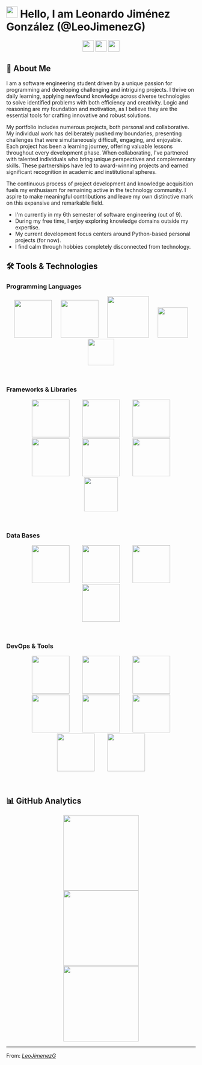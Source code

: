 # <img src="https://media.giphy.com/media/hvRJCLFzcasrR4ia7z/giphy.gif" width="30px"/> Hello, I am Leonardo Jiménez González (@LeoJimenezG) 

<div align="center">
  <img height="30em" src="https://visitor-badge.laobi.icu/badge?page_id=LeoJimenezG.LeoJimenezG">
  <img height="30em" src="https://img.shields.io/github/followers/LeoJimenezG?style=flat&color="green">
  <img height="30em" src="https://img.shields.io/github/stars/LeoJimenezG?style=flat&color=yellow">
</div>


## 🧠 About Me

I am a software engineering student driven by a unique passion for programming and developing challenging and intriguing projects. I thrive on daily learning, applying newfound knowledge across diverse technologies to solve identified problems with both efficiency and creativity. Logic and reasoning are my foundation and motivation, as I believe they are the essential tools for crafting innovative and robust solutions.

My portfolio includes numerous projects, both personal and collaborative. My individual work has deliberately pushed my boundaries, presenting challenges that were simultaneously difficult, engaging, and enjoyable. Each project has been a learning journey, offering valuable lessons throughout every development phase. When collaborating, I've partnered with talented individuals who bring unique perspectives and complementary skills. These partnerships have led to award-winning projects and earned significant recognition in academic and institutional spheres.

The continuous process of project development and knowledge acquisition fuels my enthusiasm for remaining active in the technology community. I aspire to make meaningful contributions and leave my own distinctive mark on this expansive and remarkable field.


- I'm currently in my 6th semester of software engineering (out of 9).
- During my free time, I enjoy exploring knowledge domains outside my expertise.
- My current development focus centers around Python-based personal projects (for now).
- I find calm through hobbies completely disconnected from technology.

## 🛠️ Tools & Technologies
<!--  <img height="100em" src="" hspace="15"> -->

### Programming Languages
<p align="center">
  <img height="100em" src="https://www.vectorlogo.zone/logos/python/python-horizontal.svg" hspace="10">
  <img height="100em" src="https://www.vectorlogo.zone/logos/java/java-ar21.svg" hspace="10">
  <img height="110em" src="https://www.vectorlogo.zone/logos/javascript/javascript-ar21.svg" hspace="10">
  <!--<img height="100em" src="https://www.vectorlogo.zone/logos/golang/golang-ar21.svg" hspace="10">-->
  <!--<img height="90em" src="https://www.vectorlogo.zone/logos/lua/lua-official.svg" hspace="50">-->
  <!--<img height="90em" src="https://upload.wikimedia.org/wikipedia/commons/1/18/C_Programming_Language.svg" hspace="50">-->
  <img height="80em" src="https://upload.wikimedia.org/wikipedia/commons/1/18/ISO_C%2B%2B_Logo.svg" hspace="10">
  <img height="70em" src="https://www.vectorlogo.zone/logos/r-project/r-project-official.svg" hspace="10">
</p>

<br />

### Frameworks & Libraries
<p align="center">
  <img height="100em" src="https://www.vectorlogo.zone/logos/palletsprojects_flask/palletsprojects_flask-ar21~v2.svg" hspace="15">
  <img height="100em" src="https://www.vectorlogo.zone/logos/numpy/numpy-ar21.svg" hspace="15">
  <img height="100em" src="https://www.vectorlogo.zone/logos/springio/springio-ar21.svg" hspace="15">
  <img height="100em" src="https://upload.wikimedia.org/wikipedia/commons/e/ed/Pandas_logo.svg" hspace="15">
  <img height="100em" src="https://www.vectorlogo.zone/logos/laravel/laravel-ar21.svg" hspace="15">
  <img height="100em" src="https://miro.medium.com/v2/resize:fit:1358/1*wEAtpMCNxjcW_9VZyGafdg.png" hspace="15">
  <img height="90em" src="https://www.svgrepo.com/show/354321/selenium.svg" hspace="15">
</p>

<br />

### Data Bases
<p align="center">
  <img height="100em" src="https://www.vectorlogo.zone/logos/mysql/mysql-official.svg" hspace="15">
  <img height="100em" src="https://www.vectorlogo.zone/logos/postgresql/postgresql-ar21.svg" hspace="15">
  <img height="100em" src="https://www.vectorlogo.zone/logos/sqlite/sqlite-ar21.svg" hspace="15">
  <img height="100em" src="https://www.vectorlogo.zone/logos/mongodb/mongodb-ar21.svg" hspace="15">
</p>

<br />

### DevOps & Tools
<p align="center">
  <img height="100em" src="https://www.vectorlogo.zone/logos/git-scm/git-scm-ar21.svg" hspace="15">
  <img height="100em" src="https://www.vectorlogo.zone/logos/github/github-ar21.svg" hspace="15">
  <img height="100em" src="https://www.vectorlogo.zone/logos/gitlab/gitlab-ar21.svg" hspace="15">
  <img height="100em" src="https://www.vectorlogo.zone/logos/amazon_aws/amazon_aws-ar21.svg" hspace="15">
  <img height="100em" src="https://www.vectorlogo.zone/logos/microsoft_azure/microsoft_azure-ar21.svg" hspace="15">
  <img height="100em" src="https://www.vectorlogo.zone/logos/visualstudio_code/visualstudio_code-ar21.svg" hspace="15">
  <img height="100em" src="https://www.vectorlogo.zone/logos/jetbrains/jetbrains-ar21.svg" hspace="15">
  <img height="100em" src="https://www.vectorlogo.zone/logos/vim/vim-ar21.svg" hspace="15">
</p>

<br />

## 📊 GitHub Analytics

<p align="center">
  <a href="https://github.com/LeoJimenezG">
    <img height="200em" src="https://github-readme-streak-stats.herokuapp.com/?user=LeoJimenezG&theme=chartreuse-dark&hide_border=false"><br/>
    <img height="200em" src="https://github-readme-stats.vercel.app/api?username=LeoJimenezG&theme=chartreuse-dark&show_icons=true&hide_border=false&count_private=true"/><br/>
    <img height="200em" src="https://github-readme-stats.vercel.app/api/top-langs/?username=LeoJimenezG&theme=chartreuse-dark&show_icons=true&hide_border=false&layout=compact"/><br/>
  </a>
</p>

---

From: *[LeoJimenezG](https://github.com/LeoJimenezG)*
